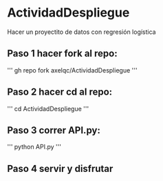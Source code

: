 # ActividadDespliegue
Hacer un proyectito de datos con regresión logística

## Paso 1 hacer fork al repo:
'''
gh repo fork axelqc/ActividadDespliegue
'''
## Paso 2 hacer cd al repo:
'''
cd ActividadDespliegue
'''
## Paso 3 correr API.py:
'''
python API.py
'''
## Paso 4 servir y disfrutar

